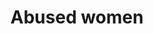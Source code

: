 ---
title: Abused women
longTitle: 'Abused women'
tags:
- gccommon
usedFor:
- "[[Violence against women]]"
---